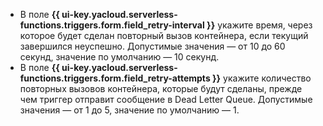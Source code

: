 * В поле **{{ ui-key.yacloud.serverless-functions.triggers.form.field_retry-interval }}** укажите время, через которое будет сделан повторный вызов контейнера, если текущий завершился неуспешно. Допустимые значения — от 10 до 60 секунд, значение по умолчанию — 10 секунд.
* В поле **{{ ui-key.yacloud.serverless-functions.triggers.form.field_retry-attempts }}** укажите количество повторных вызовов контейнера, которые будут сделаны, прежде чем триггер отправит сообщение в Dead Letter Queue. Допустимые значения — от 1 до 5, значение по умолчанию — 1.
